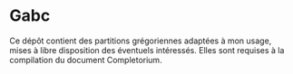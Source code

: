 # Gabc

Ce dépôt contient des partitions grégoriennes adaptées à mon usage, mises à
libre disposition des éventuels intéressés. Elles sont requises à la compilation
du document Completorium.
